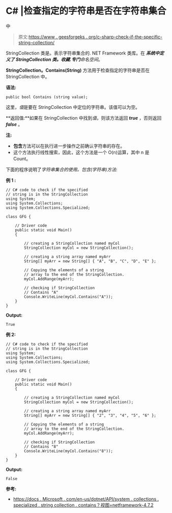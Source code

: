 # C# |检查指定的字符串是否在字符串集合

中

> 原文:[https://www . geesforgeks . org/c-sharp-check-if-the-specific-string-collection/](https://www.geeksforgeeks.org/c-sharp-check-if-the-specified-string-is-in-the-stringcollection/)

StringCollection 类是。表示字符串集合的. NET Framework 类库。在 ***系统中定义了 StringCollection 类。收藏.专门**命名空间*。

**StringCollection。Contains(String)** 方法用于检查指定的字符串是否在 StringCollection 中。

**语法:**

```
public bool Contains (string value);

```

这里，*值*是要在 StringCollection 中定位的字符串。该值可以为空。

**返回值:**如果在 StringCollection 中找到*值*，则该方法返回 ***true*** ，否则返回 ***false*** 。

**注:**

*   **包含**方法可以在执行进一步操作之前确认字符串的存在。
*   这个方法执行线性搜索，因此，这个方法是一个 O(n)运算，其中 n 是 Count。

下面的程序说明了*字符串集合的使用。包含(字符串)方法*:

**例 1 :**

```
// C# code to check if the specified
// string is in the StringCollection
using System;
using System.Collections;
using System.Collections.Specialized;

class GFG {

    // Driver code
    public static void Main()
    {

        // creating a StringCollection named myCol
        StringCollection myCol = new StringCollection();

        // creating a string array named myArr
        String[] myArr = new String[] { "A", "B", "C", "D", "E" };

        // Copying the elements of a string
        // array to the end of the StringCollection.
        myCol.AddRange(myArr);

        // checking if StringCollection
        // Contains "A"
        Console.WriteLine(myCol.Contains("A"));
    }
}
```

**Output:**

```
True

```

**例 2:**

```
// C# code to check if the specified
// string is in the StringCollection
using System;
using System.Collections;
using System.Collections.Specialized;

class GFG {

    // Driver code
    public static void Main()
    {

        // creating a StringCollection named myCol
        StringCollection myCol = new StringCollection();

        // creating a string array named myArr
        String[] myArr = new String[] { "2", "3", "4", "5", "6" };

        // Copying the elements of a string
        // array to the end of the StringCollection.
        myCol.AddRange(myArr);

        // checking if StringCollection
        // Contains "8"
        Console.WriteLine(myCol.Contains("8"));
    }
}
```

**Output:**

```
False

```

**参考:**

*   [https://docs . Microsoft . com/en-us/dotnet/API/system . collections . specialized . string collection . contains？视图=netframework-4.7.2](https://docs.microsoft.com/en-us/dotnet/api/system.collections.specialized.stringcollection.contains?view=netframework-4.7.2)